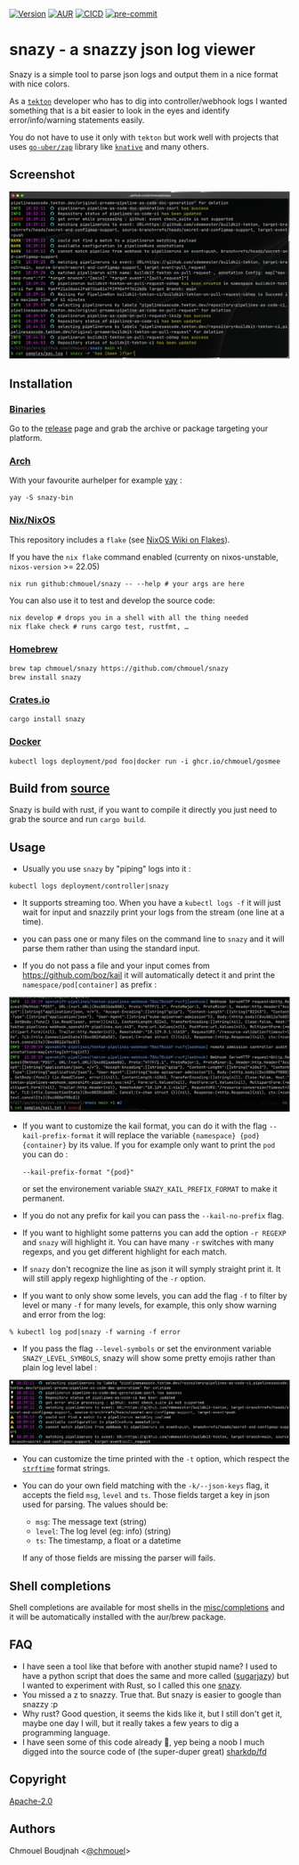 [![Version](https://img.shields.io/crates/v/snazy.svg)](https://crates.io/crates/snazy) [![AUR](https://img.shields.io/aur/version/snazy-bin)](https://aur.archlinux.org/packages/snazy-bin) [![CICD](https://github.com/chmouel/snazy/actions/workflows/rust.yaml/badge.svg)](https://github.com/chmouel/snazy/actions/workflows/rust.yaml) [![pre-commit](https://img.shields.io/badge/pre--commit-enabled-brightgreen?logo=pre-commit&logoColor=white)](https://github.com/pre-commit/pre-commit)

# snazy - a snazzy json log viewer

Snazy is a simple tool to parse json logs and output them in a nice format with
nice colors.

As a [`tekton`](http://tekton.dev) developer who has to dig into controller/webhook logs I wanted
something that is a bit easier to look in the eyes and identify error/info/warning statements easily.

You do not have to use it only with `tekton` but work well with projects that uses
[`go-uber/zap`](https://github.com/uber-go/zap) library like
[`knative`](https://knative.dev) and many others.

## Screenshot

![screenshot](./.github/screenshot.png)

## Installation

### [Binaries](https://github.com/chmouel/snazy/releases)

Go to the [release](https://github.com/chmouel/snazy/releases) page and grab
the archive or package targeting your platform.

### [Arch](https://aur.archlinux.org/packages/snazy-bin)

With your favourite aurhelper for example [yay](https://github.com/Jguer/yay) :

```shell
yay -S snazy-bin
```

### [Nix/NixOS](https://nixos.org/)

This repository includes a `flake` (see [NixOS Wiki on
Flakes](https://nixos.wiki/wiki/Flakes)).

If you have the `nix flake` command enabled (currenty on
nixos-unstable, `nixos-version` >= 22.05)

```shell
nix run github:chmouel/snazy -- --help # your args are here
```

You can also use it to test and develop the source code:

```shell
nix develop # drops you in a shell with all the thing needed
nix flake check # runs cargo test, rustfmt, …
```

### [Homebrew](https://homebrew.sh)

```shell
brew tap chmouel/snazy https://github.com/chmouel/snazy
brew install snazy
```

### [Crates.io](https://crates.io/crates/snazy)

```shell
cargo install snazy
```

### [Docker](https://github.com/chmouel/snazy/pkgs/container/snazy)

```shell
kubectl logs deployment/pod foo|docker run -i ghcr.io/chmouel/gosmee
```

## Build from [source](https://github.com/chmouel/snazy)

Snazy is build with rust, if you want to compile it directly you just need to
grab the source and run `cargo build`.

## Usage

* Usually you use `snazy` by "piping" logs into it :

```shell
kubectl logs deployment/controller|snazy
```

* It supports streaming too. When you have a `kubectl logs -f` it will just wait
for input and snazzily print your logs from the stream (one line at a time).

* you can pass one or many files on the command line to `snazy` and it will
  parse them rather than using the standard input.

* If you do not pass a file and your input comes from
<https://github.com/boz/kail> it will automatically detect it and print the
`namespace/pod[container]` as prefix :

![screenshot](./.github/screenshot-kail.png)

* If you want to customize the kail format, you can do it with the flag
  `--kail-prefix-format` it will replace the variable `{namespace} {pod}
  {container}` by its value. If you for example only want to print the `pod` you can do :

     `--kail-prefix-format "{pod}"`

  or set the environement variable `SNAZY_KAIL_PREFIX_FORMAT` to make it permanent.

* If you do not any prefix for kail you can pass the `--kail-no-prefix` flag.

* If you want to highlight some patterns you can add the option `-r REGEXP` and
`snazy` will highlight it. You can have many `-r` switches with many
regexps, and you get different highlight for each match.

* If `snazy` don't recognize the line as json it will symply straight print it. It will still apply regexp highlighting of the `-r` option.

* If you want to only show some levels, you can add the flag `-f` to filter by
  level or many `-f` for many levels, for example, this only show warning and
  error from the log:

```shell
% kubectl log pod|snazy -f warning -f error
```

* If you pass the flag `--level-symbols` or set the environment variable `SNAZY_LEVEL_SYMBOLS`, snazy will show some pretty emojis rather than plain log level label :

![snazy level symbols](.github/screenshot-level-symbols.png)

* You can customize the time printed with the `-t` option, which respect the
[`strftime`](https://man7.org/linux/man-pages/man3/strftime.3.html) format
strings.

* You can do your own field matching with the `-k/--json-keys` flag, it accepts the
field `msg`, `level` and `ts`. Those fields target a key in json used for
parsing. The values should be:

  * `msg`: The message text (string)
  * `level`: The log level (eg: info) (string)
  * `ts`: The timestamp, a float or a datetime

  If any of those fields are missing the parser will fails.

## Shell completions

Shell completions are available for most shells in the [misc/completions](./misc/completions) and it will be automatically installed with the aur/brew package.

## FAQ

* I have seen a tool like that before with another stupid name? I used to have a python script that does the same and more called
  ([sugarjazy](https://github.com/chmouel/sugarjazy)) but I wanted to experiment with Rust, so I called this one
  [snazy](https://www.urbandictionary.com/define.php?term=snazy).
* You missed a z to snazzy. True that. But snazy is easier to google than snazzy :p
* Why rust? Good question, it seems the kids like it, but I still don't get it,
  maybe one day I will, but it really takes a few years to dig a programming
  language.
* I have seen some of this code already 🤨, yep being a noob I much digged
  into the source code of (the super-duper great)
  [sharkdp/fd](https://github.com/sharkdp/fd)

## Copyright

[Apache-2.0](./LICENSE)

## Authors

Chmouel Boudjnah <[@chmouel](https://twitter.com/chmouel)>
